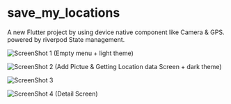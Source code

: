# save_my_locations

A new Flutter project by using device native component like Camera & GPS. 
powered by riverpod State management. 

![ScreenShot 1 (Empty menu + light theme)](https://raw.githubusercontent.com/aemami76/save_my_location/master/Screenshots/1.png)

![ScreenShot 2 (Add Pictue & Getting Location data Screen + dark theme)](https://raw.githubusercontent.com/aemami76/save_my_location/master/Screenshots/2.png)

![ScreenShot 3](https://raw.githubusercontent.com/aemami76/save_my_location/master/Screenshots/3.png)

![ScreenShot 4 (Detail Screen)](https://raw.githubusercontent.com/aemami76/save_my_location/master/Screenshots/4.png)
